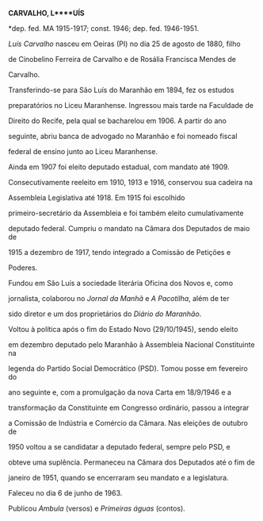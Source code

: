 **CARVALHO, L****UÍS**



\*dep. fed. MA 1915-1917; const. 1946; dep. fed. 1946-1951.



*Luís Carvalho* nasceu em Oeiras (PI) no dia 25 de agosto de 1880, filho

de Cinobelino Ferreira de Carvalho e de Rosália Francisca Mendes de

Carvalho.



Transferindo-se para São Luís do Maranhão em 1894, fez os estudos

preparatórios no Liceu Maranhense. Ingressou mais tarde na Faculdade de

Direito do Recife, pela qual se bacharelou em 1906. A partir do ano

seguinte, abriu banca de advogado no Maranhão e foi nomeado fiscal

federal de ensino junto ao Liceu Maranhense.



Ainda em 1907 foi eleito deputado estadual, com mandato até 1909.

Consecutivamente reeleito em 1910, 1913 e 1916, conservou sua cadeira na

Assembleia Legislativa até 1918. Em 1915 foi escolhido

primeiro-secretário da Assembleia e foi também eleito cumulativamente

deputado federal. Cumpriu o mandato na Câmara dos Deputados de maio de

1915 a dezembro de 1917, tendo integrado a Comissão de Petições e

Poderes.



Fundou em São Luís a sociedade literária Oficina dos Novos e, como

jornalista, colaborou no *Jornal da Manhã* e *A Pacotilha*, além de ter

sido diretor e um dos proprietários do *Diário do Maranhão*.



Voltou à política após o fim do Estado Novo (29/10/1945), sendo eleito

em dezembro deputado pelo Maranhão à Assembleia Nacional Constituinte na

legenda do Partido Social Democrático (PSD). Tomou posse em fevereiro do

ano seguinte e, com a promulgação da nova Carta em 18/9/1946 e a

transformação da Constituinte em Congresso ordinário, passou a integrar

a Comissão de Indústria e Comércio da Câmara. Nas eleições de outubro de

1950 voltou a se candidatar a deputado federal, sempre pelo PSD, e

obteve uma suplência. Permaneceu na Câmara dos Deputados até o fim de

janeiro de 1951, quando se encerraram seu mandato e a legislatura.



Faleceu no dia 6 de junho de 1963.



Publicou *Ambula* (versos) e *Primeiras águas* (contos).



